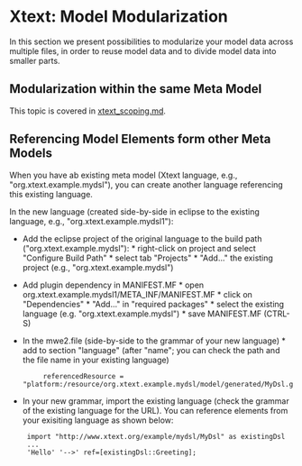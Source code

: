 # Xtext: Model Modularization

In this section we present possibilities to modularize your model
data across multiple files, in order to reuse model data and to divide
model data into smaller parts.

## Modularization within the same Meta Model

This topic is covered in [xtext_scoping.md](xtext_scoping.md).

## Referencing Model Elements form other Meta Models

When you have ab existing meta model (Xtext language, e.g., 
"org.xtext.example.mydsl"), you can create another language referencing this
existing language.

In the new language (created side-by-side in eclipse to the existing language,
e.g., "org.xtext.example.mydsl1"):

 * Add the eclipse project of the original language to the build path 
    ("org.xtext.example.mydsl"):
       * right-click on project and select "Configure Build Path"
       * select tab "Projects"
       * "Add..." the existing project (e.g., "org.xtext.example.mydsl")
 * Add plugin dependency in MANIFEST.MF
       * open org.xtext.example.mydsl1/META_INF/MANIFEST.MF
       * click on "Dependencies"
       * "Add..." in "required packages"
       * select the existing language (e.g. "org.xtext.example.mydsl")
       * save MANIFEST.MF (CTRL-S)
 * In the mwe2.file (side-by-side to the grammar of your new language)
       * add to section "language" (after "name"; you can check the path and the 
         file name in your existing language)
  
  
            referencedResource = "platform:/resource/org.xtext.example.mydsl/model/generated/MyDsl.genmodel"

 * In your new grammar, import the existing language (check the grammar of 
   the existing language for the URL). You can reference elements from your
   exisiting language as shown below:
 
 
        import "http://www.xtext.org/example/mydsl/MyDsl" as existingDsl
        ...
    	'Hello' '-->' ref=[existingDsl::Greeting];

